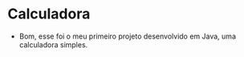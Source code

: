 # Calculadora 

- Bom, esse foi o meu primeiro projeto desenvolvido em Java, uma calculadora simples.
